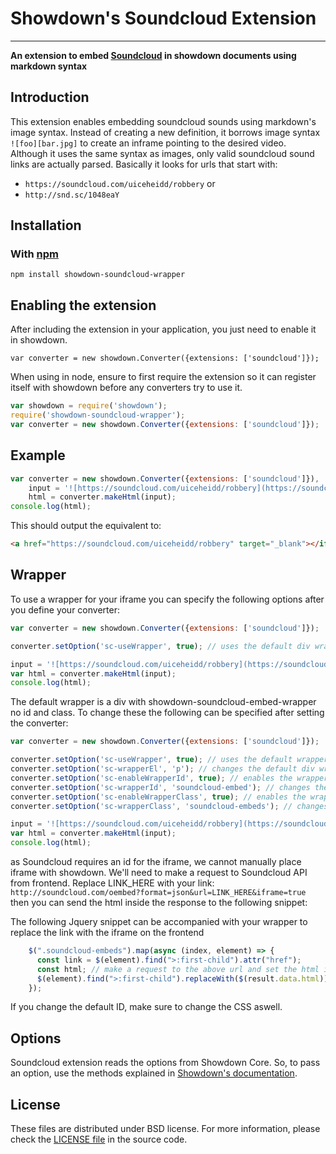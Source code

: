 Showdown's Soundcloud Extension
==========================

------

**An extension to embed [Soundcloud](https://soundcloud.com/uiceheidd/robbery) in showdown documents using markdown syntax**

## Introduction

This extension enables embedding soundcloud sounds using markdown's image syntax. Instead of creating a new definition,
it borrows image syntax `![foo][bar.jpg]` to create an inframe pointing to the desired video.
Although it uses the same syntax as images, only valid soundcloud sound links are actually parsed.
Basically it looks for urls that start with:
 - `https://soundcloud.com/uiceheidd/robbery` or
 - `http://snd.sc/1048eaY`

## Installation

### With [npm](http://npmjs.org)

    npm install showdown-soundcloud-wrapper

## Enabling the extension

After including the extension in your application, you just need to enable it in showdown.

    var converter = new showdown.Converter({extensions: ['soundcloud']});

When using in node, ensure to first require the extension so it can register itself with showdown before any converters try to use it.

```javascript
var showdown = require('showdown');
require('showdown-soundcloud-wrapper');
var converter = new showdown.Converter({extensions: ['soundcloud']});
```

## Example

```javascript
var converter = new showdown.Converter({extensions: ['soundcloud']}),
    input = '![https://soundcloud.com/uiceheidd/robbery](https://soundcloud.com/uiceheidd/robbery)';
    html = converter.makeHtml(input);
console.log(html);
```

This should output the equivalent to:

```html
<a href="https://soundcloud.com/uiceheidd/robbery" target="_blank"></iframe>
```

## Wrapper
To use a wrapper for your iframe you can specify the following options after you define your converter:
```javascript
var converter = new showdown.Converter({extensions: ['soundcloud']});

converter.setOption('sc-useWrapper', true); // uses the default div wrapper

input = '![https://soundcloud.com/uiceheidd/robbery](https://soundcloud.com/uiceheidd/robbery)';
var html = converter.makeHtml(input);
console.log(html);
```
The default wrapper is a div with showdown-soundcloud-embed-wrapper no id and class. To change these the following can be specified after setting the converter:
```javascript
var converter = new showdown.Converter({extensions: ['soundcloud']});

converter.setOption('sc-useWrapper', true); // uses the default wrapper
converter.setOption('sc-wrapperEl', 'p'); // changes the default div wrapper to a paragraph
converter.setOption('sc-enableWrapperId', true); // enables the wrapper to have a custom Id
converter.setOption('sc-wrapperId', 'soundcloud-embed'); // changes the default showdown-soundcloud-embed-wrapper id to soundcloud-embed
converter.setOption('sc-enableWrapperClass', true); // enables the wrapper to have a custom class
converter.setOption('sc-wrapperClass', 'soundcloud-embeds'); // changes the default showdown-soundcloud-embed-wrapper id to soundcloud-embeds

input = '![https://soundcloud.com/uiceheidd/robbery](https://soundcloud.com/uiceheidd/robbery)';
var html = converter.makeHtml(input);
console.log(html);
```
as Soundcloud requires an id for the iframe, we cannot manually place iframe with showdown. We'll need to make a request to Soundcloud API from frontend. Replace LINK_HERE with your link:
`http://soundcloud.com/oembed?format=json&url=LINK_HERE&iframe=true`
then you can send the html inside the response to the following snippet:

The following Jquery snippet can be accompanied with your wrapper to replace the link with the iframe on the frontend
```javascript
    $(".soundcloud-embeds").map(async (index, element) => {
      const link = $(element).find(">:first-child").attr("href");
      const html; // make a request to the above url and set the html in the response to a variable then replace it with the below code.
      $(element).find(">:first-child").replaceWith($(result.data.html));
    });
```
If you change the default ID, make sure to change the CSS aswell.


## Options

Soundcloud extension reads the options from Showdown Core. So, to pass an option, use the methods explained in
[Showdown's documentation](https://github.com/showdownjs/showdown#setting-options).


## License
These files are distributed under BSD license. For more information,
please check the [LICENSE file](https://github.com/honest-cash/showdown-soundcloud-extension/blob/master/LICENSE) in the source code.
